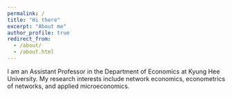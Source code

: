 ```yaml
---
permalink: /
title: "Hi there"
excerpt: "About me"
author_profile: true
redirect_from: 
  - /about/
  - /about.html
---
```


I am an Assistant Professor in the Department of Economics at Kyung Hee University. My research interests include network economics, econometrics of networks, and applied microeconomics. 

<!--- A data-driven personal website
 ======
Like many other Jekyll-based GitHub Pages templates, academicpages makes you separate the website's content from its form. The content & metadata of your website are in structured markdown files, while various other files constitute the theme, specifying how to transform ---!>
